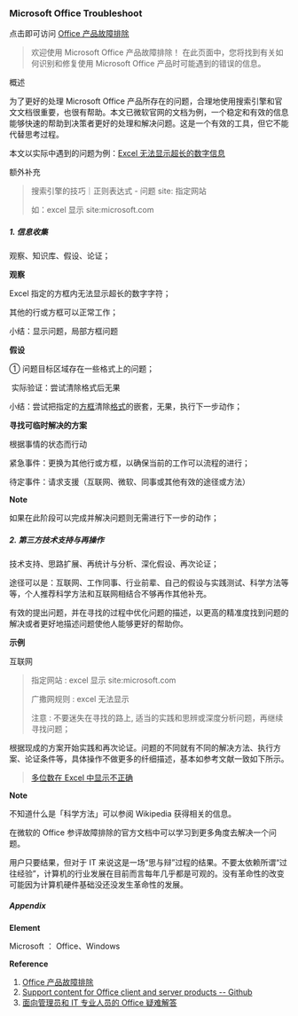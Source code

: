 ### Microsoft Office Troubleshoot 

点击即可访问 [Office 产品故障排除](https://docs.microsoft.com/zh-cn/office/troubleshoot/office-client-welcome)

> 欢迎使用 Microsoft Office 产品故障排除！ 在此页面中，您将找到有关如何识别和修复使用 Microsoft Office 产品时可能遇到的错误的信息。

概述

为了更好的处理 Microsoft Office 产品所存在的问题，合理地使用搜索引擎和官文文档很重要，也很有帮助。本文已微软官网的文档为例，一个稳定和有效的信息能够快速的帮助到决策者更好的处理和解决问题。这是一个有效的工具，但它不能代替思考过程。

本文以实际中遇到的问题为例：<u>Excel 无法显示超长的数字信息</u>

额外补充

> 搜索引擎的技巧｜正则表达式 - 问题 site: 指定网站
>
> 如：excel 显示 site:microsoft.com



##### 1. 信息收集

观察、知识库、假设、论证；

**观察**

Excel 指定的方框内无法显示超长的数字字符；

其他的行或方框可以正常工作；

小结：显示问题，局部方框问题

**假设**

① 问题目标区域存在一些格式上的问题；

​	 实际验证：尝试清除格式后无果

小结：尝试把指定的<u>方框</u>清除<u>格式</u>的嵌套，无果，执行下一步动作；

**寻找可临时解决的方案**

根据事情的状态而行动

紧急事件：更换为其他行或方框，以确保当前的工作可以流程的进行；

待定事件：请求支援（互联网、微软、同事或其他有效的途径或方法）

**Note**

如果在此阶段可以完成并解决问题则无需进行下一步的动作；



##### 2. 第三方技术支持与再操作

技术支持、思路扩展、再统计与分析、深化假设、再次论证；

途径可以是：互联网、工作同事、行业前辈、自己的假设与实践测试、科学方法等等，个人推荐科学方法和互联网相结合不够再作其他补充。

有效的提出问题，并在寻找的过程中优化问题的描述，以更高的精准度找到问题的解决或者更好地描述问题使他人能够更好的帮助你。

**示例**

互联网

> 指定网站 : excel 显示 site:microsoft.com
>
> 广撒网规则 : excel 无法显示
>
> 注意 : 不要迷失在寻找的路上, 适当的实践和思辨或深度分析问题，再继续寻找问题；

根据现成的方案开始实践和再次论证。问题的不同就有不同的解决方法、执行方案、论证条件等，具体操作不做更多的纤细描述，基本如参考文献一致如下所示。

> [多位数在 Excel 中显示不正确](https://docs.microsoft.com/zh-cn/office/troubleshoot/excel/long-numbers-incorrectly-in-excel)

**Note**

不知道什么是「科学方法」可以参阅 Wikipedia 获得相关的信息。

在微软的 Office  参评故障排除的官方文档中可以学习到更多角度去解决一个问题。

用户只要结果，但对于 IT 来说这是一场“思与辩”过程的结果。不要太依赖所谓“过往经验”，计算机的行业发展在目前而言每年几乎都是可观的。没有革命性的改变可能因为计算机硬件基础没还没发生革命性的发展。



##### Appendix

**Element**

Microsoft ： Office、Windows

**Reference**

1. [Office 产品故障排除](https://docs.microsoft.com/zh-cn/office/troubleshoot/office-client-welcome)
2. [Support content for Office client and server products  -- Github](https://github.com/MicrosoftDocs/OfficeDocs-Support)
3. [面向管理员和 IT 专业人员的 Office 疑难解答](https://docs.microsoft.com/zh-cn/office/troubleshoot/)

   